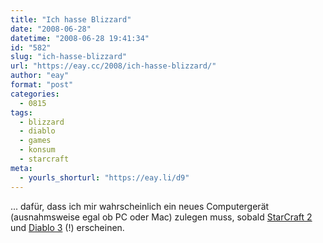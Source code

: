 ```yaml
---
title: "Ich hasse Blizzard"
date: "2008-06-28"
datetime: "2008-06-28 19:41:34"
id: "582"
slug: "ich-hasse-blizzard"
url: "https://eay.cc/2008/ich-hasse-blizzard/"
author: "eay"
format: "post"
categories:
  - 0815
tags:
  - blizzard
  - diablo
  - games
  - konsum
  - starcraft
meta:
  - yourls_shorturl: "https://eay.li/d9"
---
```


... dafür, dass ich mir wahrscheinlich ein neues Computergerät (ausnahmsweise egal ob PC oder Mac) zulegen muss, sobald [StarCraft 2](http://eu.starcraft2.com/) und [Diablo 3](http://eu.blizzard.com/diablo3/) (!) erscheinen.
